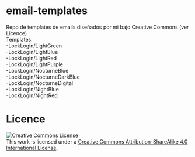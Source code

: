 # email-templates
Repo de templates de emails diseñados por mi bajo Creative Commons (ver Licence)   
Templates:   
-LockLogin/LightGreen   
-LockLogin/LightBlue   
-LockLogin/LightRed   
-LockLogin/LightPurple   
-LockLogin/NocturneBlue   
-LockLogin/NocturneDarkBlue   
-LockLogin/NocturneDigital   
-LockLogin/NightBlue   
-LockLogin/NightRed   
# Licence
<a rel="license" href="http://creativecommons.org/licenses/by-sa/4.0/"><img alt="Creative Commons License" style="border-width:0" src="https://i.creativecommons.org/l/by-sa/4.0/88x31.png" /></a><br />This work is licensed under a <a rel="license" href="http://creativecommons.org/licenses/by-sa/4.0/">Creative Commons Attribution-ShareAlike 4.0 International License</a>.
